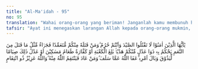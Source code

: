 ```yaml
---
title: "Al-Ma'idah - 95"
no: 95
translation: "Wahai orang-orang yang beriman! Janganlah kamu membunuh hewan buruan, ketika kamu sedang ihram (haji atau umrah). Barangsiapa di antara kamu membunuhnya dengan sengaja, maka dendanya ialah mengganti dengan hewan ternak yang sepadan dengan buruan yang dibunuhnya, menurut putusan dua orang yang adil di antara kamu sebagai hadyu yang dibawa ke Ka‘bah, atau kafarat (membayar tebusan dengan) memberi makan kepada orang-orang miskin, atau berpuasa, seimbang dengan makanan yang dikeluarkan itu, agar dia merasakan akibat buruk dari perbuatannya.  Allah  telah memaafkan apa yang telah lalu. Dan barangsiapa kembali mengerjakannya, niscaya Allah akan menyiksanya. Dan Allah Mahaperkasa, memiliki (kekuasaan untuk) menyiksa."
tafsir: "Ayat ini menegaskan larangan Allah kepada orang-orang mukmin, agar mereka jangan membunuh binatang buruan yang biasanya ditangkap kemudian disembelih untuk dimakan dagingnya. Larangan ini ditujukan kepada mereka yang sedang melaksanakan ihram baik ihram dalam ibadah haji, maupun ibadah umrah.\n\nKemudian dijelaskan denda yang dikenakan kepada orang-orang mukmin yang melanggar larangan itu yakni orang yang membunuh binatang buruan itu dengan sengaja, padahal ia ingat adanya larangan itu. Dendanya, ialah menunaikan salah satu dari hal-hal sebagai berikut:\n\na. mengganti binatang buruan yang dibunuhnya, dengan binatang ternak yang dinilainya sama dengan yang telah dibunuhnya, berdasarkan putusan dua orang yang adil. Binatang pengganti itu harus dibawa ke tanah haram, kemudian disembelih di sana dan dagingnya dibagi-bagikan kepada fakir dan miskin.\n\nb. kafarat yang berupa memberi makan fakir dan miskin, dengan makanan yang nilainya sama dengan binatang pengganti yang tersebut di atas;\n\nc. berpuasa pada hari-hari yang jumlahnya sama dengan jumlah takaran (mud) makan yang harus diberikan kepada fakir dan miskin, dengan pengertian bahwa setiap fakir dan miskin memperoleh satu mud, kira-kira sama dengan ¾ liter (0,75 liter), setiap satu mud sama dengan puasa satu hari.\n\nKemudian Allah menyebutkan bahwa hukuman yang ditetapkan itu adalah bertujuan agar orang-orang yang melanggar larangan itu dapat merasakan akibat perbuatannya. Selanjutnya Allah menerangkan bahwa Dia memaafkan kesalahan-kesalahan yang telah lalu, yaitu membunuh binatang buruan ketika mereka sedang berihram dan dilakukan sebelum turunnya ayat ini.\n\nPada akhir ayat ini Allah menyebutkan ancaman-Nya kepada orang-orang yang masih melanggar larangan itu setelah turunnya ayat ini, yaitu Dia akan menyiksa mereka. Allah Mahakuasa lagi mempunyai kekuasaan untuk menyiksa setiap makhluk yang bersalah."
---
```


يٰٓاَيُّهَا الَّذِيْنَ اٰمَنُوْا لَا تَقْتُلُوا الصَّيْدَ وَاَنْتُمْ حُرُمٌ ۗوَمَنْ قَتَلَهٗ مِنْكُمْ مُّتَعَمِّدًا فَجَزَۤاءٌ مِّثْلُ مَا قَتَلَ مِنَ النَّعَمِ يَحْكُمُ بِهٖ ذَوَا عَدْلٍ مِّنْكُمْ هَدْيًاۢ بٰلِغَ الْكَعْبَةِ اَوْ كَفَّارَةٌ طَعَامُ مَسٰكِيْنَ اَوْ عَدْلُ ذٰلِكَ صِيَامًا لِّيَذُوْقَ وَبَالَ اَمْرِهٖ ۗعَفَا اللّٰهُ عَمَّا سَلَفَ ۗوَمَنْ عَادَ فَيَنْتَقِمُ اللّٰهُ مِنْهُ ۗوَاللّٰهُ عَزِيْزٌ ذُو انْتِقَامٍ 
